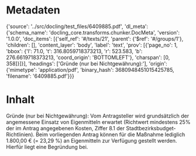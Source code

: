 # Metadaten
{'source': '../src/docling/test_files/6409885.pdf', 'dl_meta': {'schema_name': 'docling_core.transforms.chunker.DocMeta', 'version': '1.0.0', 'doc_items': [{'self_ref': '#/texts/21', 'parent': {'$ref': '#/groups/1'}, 'children': [], 'content_layer': 'body', 'label': 'text', 'prov': [{'page_no': 1, 'bbox': {'l': 71.0, 't': 316.8059718373213, 'r': 523.583, 'b': 276.6619718373213, 'coord_origin': 'BOTTOMLEFT'}, 'charspan': [0, 358]}]}], 'headings': ['Gründe (nur bei Nichtgewährung):'], 'origin': {'mimetype': 'application/pdf', 'binary_hash': 3680948451015425785, 'filename': '6409885.pdf'}}}

# Inhalt
Gründe (nur bei Nichtgewährung):
Vom Antragsteller wird grundsätzlich der angemessene Einsatz von Eigenmitteln erwartet (Richtwert mindestens 25% der im Antrag angegebenen Kosten, Ziffer 8.1 der Stadtbezirksbudget-Richtlinien). Beim vorliegenden Antrag können für die Maßnahme lediglich 1.800,00 € (= 23,29 %) an Eigenmitteln zur Verfügung gestellt werden. Hierfür liegt eine Begründung bei.